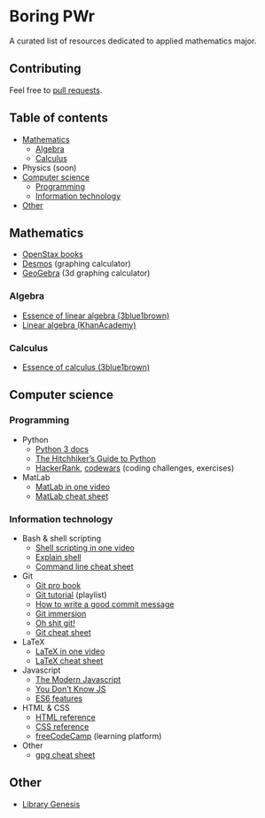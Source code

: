 # Boring PWr
A curated list of resources dedicated to applied mathematics major.

## Contributing
Feel free to [pull requests](https://github.com/szacho/boring-pwr/pulls).

## Table of contents
- [Mathematics](https://github.com/szacho/boring-pwr#mathematics)
	- [Algebra](https://github.com/szacho/boring-pwr#algebra)
	- [Calculus](https://github.com/szacho/boring-pwr#calculus)
- Physics (soon)
- [Computer science](https://github.com/szacho/boring-pwr#computer-science)
	- [Programming](https://github.com/szacho/boring-pwr#programming)
	- [Information technology](https://github.com/szacho/boring-pwr#information-technology)
- [Other](https://github.com/szacho/boring-pwr#other)

## Mathematics
- [OpenStax books](https://openstax.org/subjects/math)
- [Desmos](https://www.desmos.com/calculator) (graphing calculator)
- [GeoGebra](https://www.geogebra.org/classic/3d) (3d graphing calculator)
### Algebra
- [Essence of linear algebra (3blue1brown)](https://www.youtube.com/playlist?list=PLZHQObOWTQDPD3MizzM2xVFitgF8hE_ab)
- [Linear algebra (KhanAcademy)](https://www.khanacademy.org/math/linear-algebra)
### Calculus
- [Essence of calculus (3blue1brown)](https://www.youtube.com/playlist?list=PLZHQObOWTQDMsr9K-rj53DwVRMYO3t5Yr)

## Computer science
### Programming
- Python
	- [Python 3 docs](https://docs.python.org/3/)
	- [The Hitchhiker’s Guide to Python](https://docs.python-guide.org/)
	- [HackerRank](https://www.hackerrank.com/), [codewars](https://www.codewars.com/) (coding challenges, exercises)
- MatLab
	- [MatLab in one video](https://youtu.be/NSSTkkKRabI)
	- [MatLab cheat sheet](https://s3-us-west-2.amazonaws.com/steventhornton.ca/A_Matlab_Cheat_Sheet/MatlabCheatsheet.pdf)

### Information technology
- Bash & shell scripting
	- [Shell scripting in one video](https://youtu.be/hwrnmQumtPw)
	- [Explain shell](https://explainshell.com/)
	- [Command line cheat sheet](https://mega.nz/#!ohl3SaII!jtD9Hoomn0QptNhCps9xyupGkyTDwsDIHPXcidssTK0)
- Git
	- [Git pro book](https://git-scm.com/book/en/v2)
	- [Git tutorial](https://www.youtube.com/playlist?list=PL4cUxeGkcC9goXbgTDQ0n_4TBzOO0ocPR) (playlist)
	- [How to write a good commit message](https://chris.beams.io/posts/git-commit/)
	- [Git immersion](http://gitimmersion.com/index.html)
	- [Oh shit git!](http://ohshitgit.com/)
	- [Git cheat sheet](https://mega.nz/#!JgtF0S6Q!8TmDNxSNYgDdYdGoArPoxmX7c6cFr2FBFenR1Ys1Nzc)
- LaTeX
	- [LaTeX in one video](https://youtu.be/VhmkLrOjLsw)
	- [LaTeX cheat sheet](https://wch.github.io/latexsheet/latexsheet-a4.pdf)
- Javascript
	- [The Modern Javascript](https://javascript.info/)
	- [You Don't Know JS](https://github.com/getify/You-Dont-Know-JS)
	- [ES6 features](http://es6-features.org/)
- HTML & CSS
	- [HTML reference](https://htmlreference.io/)
	- [CSS reference](https://cssreference.io/)
	- [freeCodeCamp](https://www.freecodecamp.org/) (learning platform)
- Other
	- [gpg cheat sheet](https://devhints.io/gnupg)

## Other
- [Library Genesis](http://gen.lib.rus.ec/)
